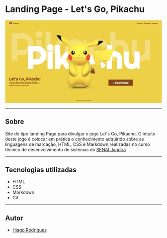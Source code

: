 # Landing Page - Let's Go, Pikachu

![alt text](image.png)

---
## Sobre
Site do tipo landing Page para divulgar o jogo Let's Go, Pikachu.
O intuito deste jogo é colocar em prática o conhecimento adquirido sobre as linguagens de marcação, HTML, CSS e Markdown,realizadas no curso técnico de desenvolvimento de sistemas do [SENAI Jandira](https://sp.senai.br/unidade/jandira/)

---

## Tecnologias utilizadas
- HTML
- CSS 
- Markdown
- Git

---

## Autor
- [Hiago Rodrigues](https://www.linkedin.com/in/hiago-rodrigues-ortolan-8a3507327/)

